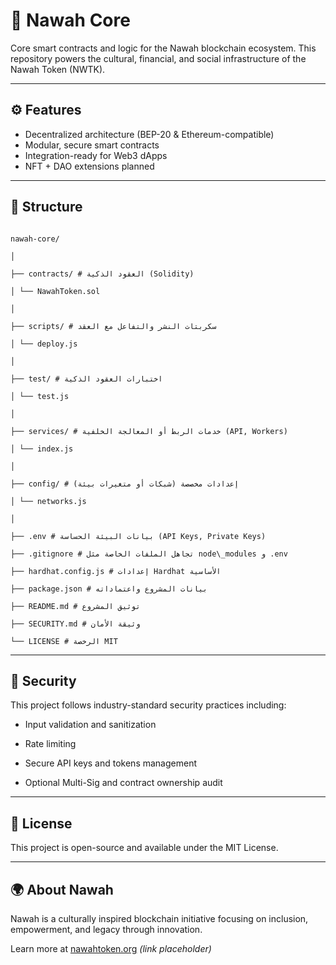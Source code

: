 # 🧱 Nawah Core

Core smart contracts and logic for the Nawah blockchain ecosystem. This repository powers the cultural, financial, and social infrastructure of the Nawah Token (NWTK).

---

## ⚙️ Features

- Decentralized architecture (BEP-20 & Ethereum-compatible)
- Modular, secure smart contracts
- Integration-ready for Web3 dApps
- NFT + DAO extensions planned

---

## 📁 Structure

```

nawah-core/

│

├── contracts/ # العقود الذكية (Solidity)

│ └── NawahToken.sol

│

├── scripts/ # سكربتات النشر والتفاعل مع العقد

│ └── deploy.js

│

├── test/ # اختبارات العقود الذكية

│ └── test.js

│

├── services/ # خدمات الربط أو المعالجة الخلفية (API, Workers)

│ └── index.js

│

├── config/ # إعدادات مخصصة (شبكات أو متغيرات بيئة)

│ └── networks.js

│

├── .env # بيانات البيئة الحساسة (API Keys, Private Keys)

├── .gitignore # تجاهل الملفات الخاصة مثل node\_modules و .env

├── hardhat.config.js # إعدادات Hardhat الأساسية

├── package.json # بيانات المشروع واعتماداته

├── README.md # توثيق المشروع

├── SECURITY.md # وثيقة الأمان

└── LICENSE # الرخصة MIT

```

---

## 🔐 Security

This project follows industry-standard security practices including:

- Input validation and sanitization

- Rate limiting

- Secure API keys and tokens management

- Optional Multi-Sig and contract ownership audit

---

## 📄 License

This project is open-source and available under the MIT License.

---

## 🌍 About Nawah

Nawah is a culturally inspired blockchain initiative focusing on inclusion, empowerment, and legacy through innovation. 

Learn more at [nawahtoken.org](https://nawahtoken.org) *(link placeholder)*

```

